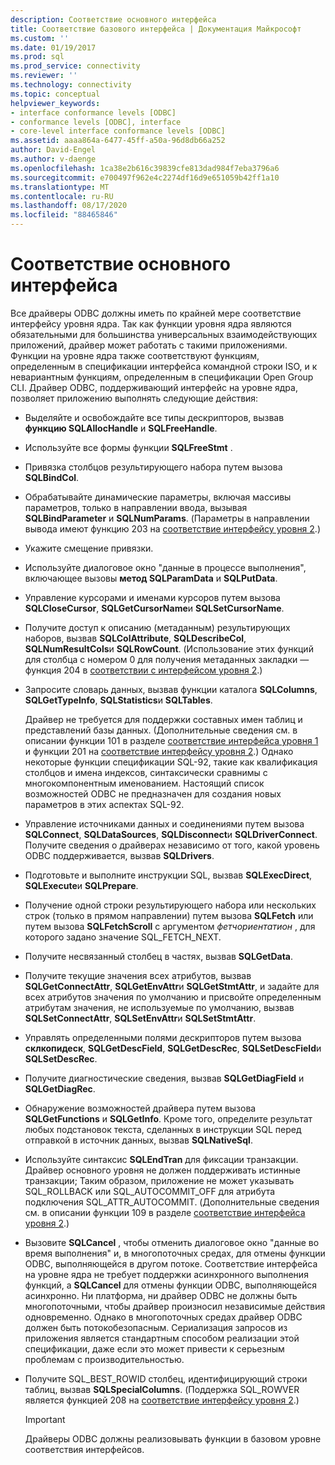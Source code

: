 ```yaml
---
description: Соответствие основного интерфейса
title: Соответствие базового интерфейса | Документация Майкрософт
ms.custom: ''
ms.date: 01/19/2017
ms.prod: sql
ms.prod_service: connectivity
ms.reviewer: ''
ms.technology: connectivity
ms.topic: conceptual
helpviewer_keywords:
- interface conformance levels [ODBC]
- conformance levels [ODBC], interface
- core-level interface conformance levels [ODBC]
ms.assetid: aaaa864a-6477-45ff-a50a-96d8db66a252
author: David-Engel
ms.author: v-daenge
ms.openlocfilehash: 1ca38e2b616c39839cfe813dad984f7eba3796a6
ms.sourcegitcommit: e700497f962e4c2274df16d9e651059b42ff1a10
ms.translationtype: MT
ms.contentlocale: ru-RU
ms.lasthandoff: 08/17/2020
ms.locfileid: "88465846"
---
```

# <a name="core-interface-conformance"></a>Соответствие основного интерфейса
Все драйверы ODBC должны иметь по крайней мере соответствие интерфейсу уровня ядра. Так как функции уровня ядра являются обязательными для большинства универсальных взаимодействующих приложений, драйвер может работать с такими приложениями. Функции на уровне ядра также соответствуют функциям, определенным в спецификации интерфейса командной строки ISO, и к невариантным функциям, определенным в спецификации Open Group CLI. Драйвер ODBC, поддерживающий интерфейс на уровне ядра, позволяет приложению выполнять следующие действия:  
  
-   Выделяйте и освобождайте все типы дескрипторов, вызвав **функцию SQLAllocHandle** и **SQLFreeHandle**.  
  
-   Используйте все формы функции **SQLFreeStmt** .  
  
-   Привязка столбцов результирующего набора путем вызова **SQLBindCol**.  
  
-   Обрабатывайте динамические параметры, включая массивы параметров, только в направлении ввода, вызывая **SQLBindParameter** и **SQLNumParams**. (Параметры в направлении вывода имеют функцию 203 на [соответствие интерфейсу уровня 2](../../../odbc/reference/develop-app/level-2-interface-conformance.md).)  
  
-   Укажите смещение привязки.  
  
-   Используйте диалоговое окно "данные в процессе выполнения", включающее вызовы **метод SQLParamData** и **SQLPutData**.  
  
-   Управление курсорами и именами курсоров путем вызова **SQLCloseCursor**, **SQLGetCursorName**и **SQLSetCursorName**.  
  
-   Получите доступ к описанию (метаданным) результирующих наборов, вызвав **SQLColAttribute**, **SQLDescribeCol**, **SQLNumResultCols**и **SQLRowCount**. (Использование этих функций для столбца с номером 0 для получения метаданных закладки — функция 204 в [соответствии с интерфейсом уровня 2](../../../odbc/reference/develop-app/level-2-interface-conformance.md).)  
  
-   Запросите словарь данных, вызвав функции каталога **SQLColumns**, **SQLGetTypeInfo**, **SQLStatistics**и **SQLTables**.  
  
     Драйвер не требуется для поддержки составных имен таблиц и представлений базы данных. (Дополнительные сведения см. в описании функции 101 в разделе [соответствие интерфейса уровня 1](../../../odbc/reference/develop-app/level-1-interface-conformance.md) и функции 201 на [соответствие интерфейсу уровня 2](../../../odbc/reference/develop-app/level-2-interface-conformance.md).) Однако некоторые функции спецификации SQL-92, такие как квалификация столбцов и имена индексов, синтаксически сравнимы с многокомпонентным именованием. Настоящий список возможностей ODBC не предназначен для создания новых параметров в этих аспектах SQL-92.  
  
-   Управление источниками данных и соединениями путем вызова **SQLConnect**, **SQLDataSources**, **SQLDisconnect**и **SQLDriverConnect**. Получите сведения о драйверах независимо от того, какой уровень ODBC поддерживается, вызвав **SQLDrivers**.  
  
-   Подготовьте и выполните инструкции SQL, вызвав **SQLExecDirect**, **SQLExecute**и **SQLPrepare**.  
  
-   Получение одной строки результирующего набора или нескольких строк (только в прямом направлении) путем вызова **SQLFetch** или путем вызова **SQLFetchScroll** с аргументом *фетчориентатион* , для которого задано значение SQL_FETCH_NEXT.  
  
-   Получите несвязанный столбец в частях, вызвав **SQLGetData**.  
  
-   Получите текущие значения всех атрибутов, вызвав **SQLGetConnectAttr**, **SQLGetEnvAttr**и **SQLGetStmtAttr**, и задайте для всех атрибутов значения по умолчанию и присвойте определенным атрибутам значения, не используемые по умолчанию, вызвав **SQLSetConnectAttr**, **SQLSetEnvAttr**и **SQLSetStmtAttr**.  
  
-   Управлять определенными полями дескрипторов путем вызова **склкопидеск**, **SQLGetDescField**, **SQLGetDescRec**, **SQLSetDescField**и **SQLSetDescRec**.  
  
-   Получите диагностические сведения, вызвав **SQLGetDiagField** и **SQLGetDiagRec**.  
  
-   Обнаружение возможностей драйвера путем вызова **SQLGetFunctions** и **SQLGetInfo**. Кроме того, определите результат любых подстановок текста, сделанных в инструкции SQL перед отправкой в источник данных, вызвав **SQLNativeSql**.  
  
-   Используйте синтаксис **SQLEndTran** для фиксации транзакции. Драйвер основного уровня не должен поддерживать истинные транзакции; Таким образом, приложение не может указывать SQL_ROLLBACK или SQL_AUTOCOMMIT_OFF для атрибута подключения SQL_ATTR_AUTOCOMMIT. (Дополнительные сведения см. в описании функции 109 в разделе [соответствие интерфейса уровня 2](../../../odbc/reference/develop-app/level-2-interface-conformance.md).)  
  
-   Вызовите **SQLCancel** , чтобы отменить диалоговое окно "данные во время выполнения" и, в многопоточных средах, для отмены функции ODBC, выполняющейся в другом потоке. Соответствие интерфейса на уровне ядра не требует поддержки асинхронного выполнения функций, а **SQLCancel** для отмены функции ODBC, выполняющейся асинхронно. Ни платформа, ни драйвер ODBC не должны быть многопоточными, чтобы драйвер произносил независимые действия одновременно. Однако в многопоточных средах драйвер ODBC должен быть потокобезопасным. Сериализация запросов из приложения является стандартным способом реализации этой спецификации, даже если это может привести к серьезным проблемам с производительностью.  
  
-   Получите SQL_BEST_ROWID столбец, идентифицирующий строки таблиц, вызвав **SQLSpecialColumns**. (Поддержка SQL_ROWVER является функцией 208 на [соответствие интерфейсу уровня 2](../../../odbc/reference/develop-app/level-2-interface-conformance.md).)  
  
    > [!IMPORTANT]  
    >  Драйверы ODBC должны реализовывать функции в базовом уровне соответствия интерфейсов.
